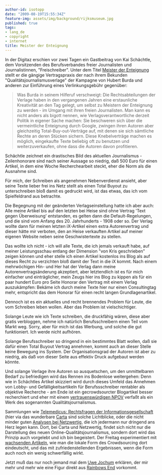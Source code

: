 ```yaml
---
author-id: isotopp
date: "2009-08-19T15:55:34Z"
feature-img: assets/img/background/rijksmuseum.jpg
published: true
tags:
- lang_de
- copyright
- internet
title: Meister der Enteignung
---
```

In der Digitaz erschien vor zwei Tagen ein Gastbeitrag von Kai Schächtle, dem Vorsitzenden des Berufsverbandes freier Journalisten und Journalistinnen, "Freischreiber". Unter dem Titel [Meister der Enteignung](http://www.taz.de/1/archiv/print-archiv/printressorts/digi-artikel/?ressort=fl&dig=2009%2F08%2F17%2Fa0119&cHash=1419c6d3f5) stellt er die gängige Vertragspraxis der nach ihrem Bekunden "Qualitätsjournalismusverlage" der Kampagne von Hubert Burda und anderen zur Einführung eines Verlinkungsgebühr gegenüber: 

> Was Burda in seinem Hilferuf verschweigt: Die Rechtsabteilungen der Verlage haben in den vergangenen Jahren eine erstaunliche Kreativität an den Tag gelegt, um selbst zu Meistern der Enteignung zu werden - im Umgang mit ihren freien Journalisten. Man kann es nicht anders als bigott nennen, wie Verlagsverantwortliche derzeit Politik in eigener Sache machen: Sie beschweren sich über die vermeintliche Enteignung durch Google, zwingen ihren Autoren aber gleichzeitig Total-Buy-out-Verträge auf, mit denen sie sich sämtliche Rechte an deren Stücken sichern. Diese Knebelverträge machen es möglich, eingekaufte Texte beliebig oft zu benutzen und weiterzuverkaufen, ohne dass die Autoren davon profitieren.

Schächtle zeichnet ein drastisches Bild des aktuellen Journalismus - Zeilenhonorare sind nach seiner Aussage so niedrig, daß 500 Euro für einen Artikel, in dem eine Woche Recherchearbeit steckt, eher die Norm als die Ausnahme sind.

Für mich, der Schreiben als angenehmen Nebenverdienst ansieht, aber seine Texte lieber frei ins Netz stellt als einen Total Buyout zu unterschreiben bloß damit es gedruckt wird, ist das etwas, das ich vom Spielfeldrand aus betrachte.

Die Begegnung mit der geänderten Verlagseinstellung hatte ich aber auch: Alle meine Artikel bis auf den letzten bei Heise sind ohne Vertrag 'Text gegen Überweisung' entstanden, es gelten dann die Default-Regelungen, und die sind vom Anfang des 20. Jahrhunderts - 1908 oder so. Der Verlag wollte dann für meinen letzten iX-Artikel einen extra Autorenvertrag und dieser hätte mir verboten, den an Heise verkauften Artikel auf meiner eigenen Website neben seine Geschwistertexte zu stellen. 

Das wollte ich nicht - ich will alle Texte, die ich jemals verkauft habe, auf 
meiner Leistungsschau entlang der Dimension "von Kris geschrieben" zeigen können und eher stelle ich einen Artikel kostenlos ins Blog als auf dieses Recht zu verzichten bloß damit der Text in die iX kommt. Nach einem mehrwöchigen Hin- und Her hat der Verlag dann meine Autorenvertragsänderung akzeptiert, aber letztendlich ist es für mich einfacher und einträglicher, mein Zeugs hier ins Blog zu kippen als für ein paar hundert Euro pro Seite Honorar den Vertrag mit einem Verlag auszukämpfen: Bekäme ich durch meine Texte hier nur einen Consultingtag mehr, entspricht das dem Honorar für einen recht langen Grundlagenartikel.

Dennoch ist es ein aktuelles und recht brennendes Problem für Leute, die vom Schreiben leben wollen. Aber das Problem ist vielschichtiger.

Solange Leute wie ich Texte schreiben, die druckfähig wären, diese aber gratis verbloggen, nehme ich natürlich Berufsschreibern einen Teil vom Markt weg. Sorry, aber für mich ist das Werbung, und solche die gut funktioniert. Ich werde nicht aufhören.

Solange Berufsschreiber so dringend in ein bestimmtes Blatt wollen, daß sie dafür einen Total Buyout Vertrag annehmen, kommt auch an dieser Stelle keine Bewegung ins System. Der Organisationsgrad der Autoren ist aber zu niedrig, als daß von dieser Seite aus effektiv Druck aufgebaut werden könnte.

Und solange Verlage ihre Autoren so ausquetschen, um den unmittelbaren Bedarf zu befriedigen wird das Rennen ins Bodenlose weitergehen: Denn wie in Schächtles Artikel skizziert wird durch dieses Umfeld das Annehmen von Lobby- und Gefälligkeitsartikeln für Berufssschreiber rentabler als objektive Recherche - am Ende ist ein gecrowdsourcter Blogartikel besser recherchiert und eher mit einem 
[vertrauenswürdigen NPOV](http://de.wikipedia.org/wiki/Wikipedia:NPOV) verfaßt als ein Werk des sogenannten Qualitätsjournalismus.

Sammlungen wie [Telemedicus: Rechtsfragen der Informationsgesellschaft](http://carta.info/autor/telemedicus/) (hier via das wunderbare [Carta](http://carta.info/) sind solche Lichtblicke, oder die nicht minder guten [Analysen bei Netzwertig](http://netzwertig.com/category/analysen/), die ich jedermann nur dringend ans Herz legen kann. Dort, bei Carta und Netzwertig, findet sich nicht nur die Darstellung des neuen Online-Qualitätsjournalismus, sondern dort wird das Prinzip auch vorgelebt und ich bin begeistert. Der Freitag experimentiert mit [wachsenden Artikeln](http://www.freitag.de/community/blogs/streifzug/wachsende-artikel), wie man die lokale Form des Crowdsourcing dort eindeutscht, und das mit zufriedenstellenden Ergebnissen, wenn die Form auch noch ein wenig schwerfällig wirkt.

Jetzt muß das nur noch jemand mal dem [Uwe Jochum](http://www.digitalbrainstorming.ch/multimedia/audio/uwe-jochum) erklären, der mir mehr und mehr wie eine Figur direkt aus [Rainbows End](http://www.amazon.de/Rainbows-End-Vernor-Vinge/dp/0812536363/) vorkommt.
